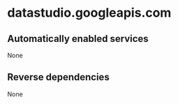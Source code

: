 # datastudio.googleapis.com

## Automatically enabled services

None

## Reverse dependencies

None
